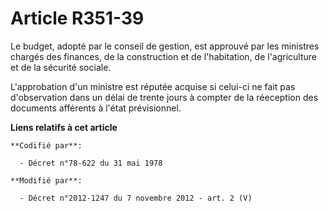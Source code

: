 # Article R351-39

Le budget, adopté par le conseil de gestion, est approuvé par les ministres chargés des finances, de la construction et de
l'habitation, de l'agriculture et de la sécurité sociale. 

L'approbation d'un ministre est réputée acquise si celui-ci ne fait pas d'observation dans un délai de trente jours à compter
de la réeception des documents afférents à l'état prévisionnel.

**Liens relatifs à cet article**

	**Codifié par**:

	  - Décret n°78-622 du 31 mai 1978

	**Modifié par**:

	  - Décret n°2012-1247 du 7 novembre 2012 - art. 2 (V)
